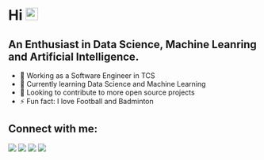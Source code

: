 # Hi <img src="https://media.giphy.com/media/hvRJCLFzcasrR4ia7z/giphy.gif" width="25px">
## An Enthusiast in Data Science, Machine Leanring and Artificial Intelligence.

- 🌱 Working as a Software Engineer in TCS
- 📕 Currently learning Data Science and Machine Learning
- 👯 Looking to contribute to more open source projects
- ⚡ Fun fact: I love Football and Badminton

## Connect with me:

<a target="_blank" href="mailto:bhupeshmahara@gmail.com"><img src="https://img.shields.io/badge/-Gmail-D14836?style=for-the-badge&logo=Gmail&logoColor=white"></img></a>
<a target="_blank" href="https://twitter.com/bhupeshmahara_/"><img src="https://img.shields.io/badge/-Twitter-1DA1F2?style=for-the-badge&logo=Twitter&logoColor=white"></img></a>
<a target="_blank" href="https://www.linkedin.com/in/bhupeshmahara/"><img src="https://img.shields.io/badge/-LinkedIn-0077B5?style=for-the-badge&logo=Linkedin&logoColor=white"></img></a>
<a target="_blank" href="https://www.kaggle.com/frostyv/"><img src="https://img.shields.io/badge/-Kaggle-20BEFF?style=for-the-badge&logo=Kaggle&logoColor=white"></img></a>
